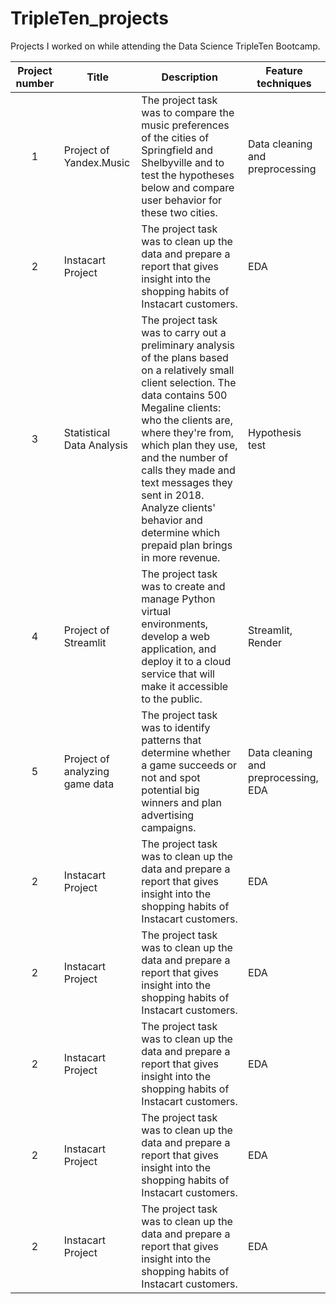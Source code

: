 # TripleTen_projects

Projects I worked on while attending the Data Science TripleTen Bootcamp.


| Project number | Title | Description | Feature techniques |
| :-----------: | ----------- |----------- | -------------|
| 1 | Project of Yandex.Music| The project task was to compare the music preferences of the cities of Springfield and Shelbyville and to test the hypotheses below and compare user behavior for these two cities. | Data cleaning and preprocessing |
| 2 | Instacart Project | The project task was to clean up the data and prepare a report that gives insight into the shopping habits of Instacart customers. | EDA |
| 3 | Statistical Data Analysis | The project task was to carry out a preliminary analysis of the plans based on a relatively small client selection. The data contains 500 Megaline clients: who the clients are, where they're from, which plan they use, and the number of calls they made and text messages they sent in 2018. Analyze clients' behavior and determine which prepaid plan brings in more revenue.| Hypothesis test |
| 4 | Project of Streamlit | The project task was to create and manage Python virtual environments, develop a web application, and deploy it to a cloud service that will make it accessible to the public. | Streamlit, Render |
| 5 | Project of analyzing game data | The project task was to identify patterns that determine whether a game succeeds or not and spot potential big winners and plan advertising campaigns. | Data cleaning and preprocessing, EDA |
| 2 | Instacart Project | The project task was to clean up the data and prepare a report that gives insight into the shopping habits of Instacart customers. | EDA |
| 2 | Instacart Project | The project task was to clean up the data and prepare a report that gives insight into the shopping habits of Instacart customers. | EDA |
| 2 | Instacart Project | The project task was to clean up the data and prepare a report that gives insight into the shopping habits of Instacart customers. | EDA |
| 2 | Instacart Project | The project task was to clean up the data and prepare a report that gives insight into the shopping habits of Instacart customers. | EDA |
| 2 | Instacart Project | The project task was to clean up the data and prepare a report that gives insight into the shopping habits of Instacart customers. | EDA |
